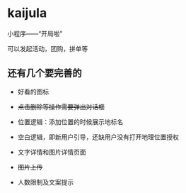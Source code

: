 kaijula
============================

小程序——“开局啦”

可以发起活动，团购，拼单等

还有几个要完善的
--------------------

* 好看的图标

* ~~点击删除等操作需要弹出对话框~~

* 位置逻辑：添加位置的时候展示地标名

* 空白逻辑，即新用户引导，还缺用户没有打开地理位置授权

* 文字详情和图片详情页面

* ~~图片上传~~

* 人数限制及文案提示